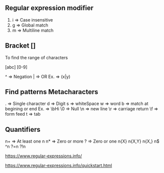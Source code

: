 ## Regular expression modifier
1. i => Case insensitive
2. g => Global match
3. m => Multiline match

## Bracket []
To find the range of characters

[abc]
[0-9]

^ => Negation
| => OR 
Ex. => (x|y)


## Find patterns Metacharacters

. => Single character
d => Digit
s => whiteSpace
w => word
b => match at begining or end
Ex. => \bHi
\0 => Null 
\n => new line
\r => carriage return
\f => form feed
t => tab

## Quantifiers
n+ => At least one n
n* => Zero or more
? => Zero or one
n{X}
n{X,Y}
n{X,}
n$
^n
?=n
?!n








https://www.regular-expressions.info/

https://www.regular-expressions.info/quickstart.html